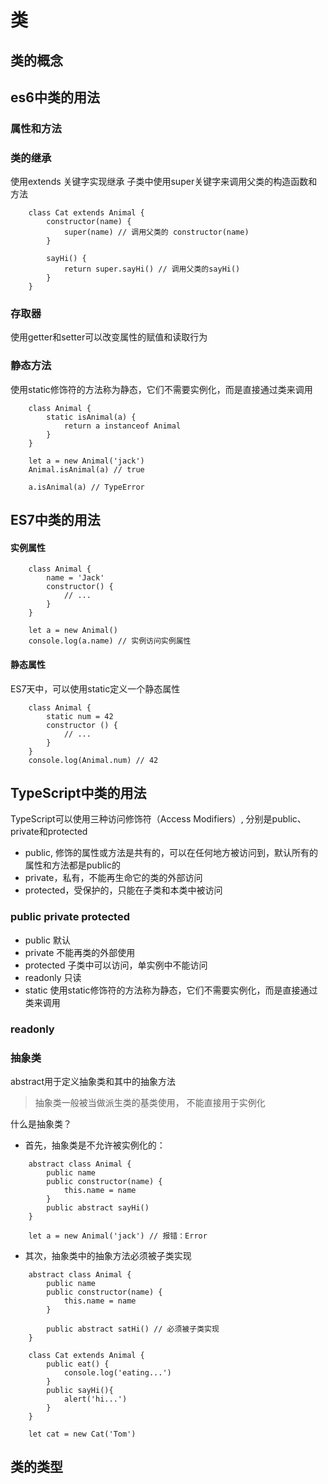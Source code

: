 # 类

## 类的概念

## es6中类的用法

### 属性和方法

### 类的继承

使用extends 关键字实现继承 子类中使用super关键字来调用父类的构造函数和方法

```
    class Cat extends Animal {
        constructor(name) {
            super(name) // 调用父类的 constructor(name)
        }

        sayHi() {
            return super.sayHi() // 调用父类的sayHi()
        }
    }
```

### 存取器

使用getter和setter可以改变属性的赋值和读取行为

### 静态方法

使用static修饰符的方法称为静态，它们不需要实例化，而是直接通过类来调用

```
    class Animal {
        static isAnimal(a) {
            return a instanceof Animal
        }
    }

    let a = new Animal('jack')
    Animal.isAnimal(a) // true

    a.isAnimal(a) // TypeError
```

## ES7中类的用法

#### 实例属性

```
    class Animal {
        name = 'Jack'
        constructor() {
            // ...
        }
    }

    let a = new Animal()
    console.log(a.name) // 实例访问实例属性
```

#### 静态属性

ES7天中，可以使用static定义一个静态属性

```
    class Animal {
        static num = 42
        constructor () {
            // ...
        }
    }
    console.log(Animal.num) // 42
```

## TypeScript中类的用法

TypeScript可以使用三种访问修饰符（Access Modifiers）, 分别是public、private和protected

- public, 修饰的属性或方法是共有的，可以在任何地方被访问到，默认所有的属性和方法都是public的
- private，私有，不能再生命它的类的外部访问
- protected，受保护的，只能在子类和本类中被访问

### public private protected

- public 默认
- private 不能再类的外部使用
- protected 子类中可以访问，单实例中不能访问
- readonly 只读
- static 使用static修饰符的方法称为静态，它们不需要实例化，而是直接通过类来调用

### readonly

### 抽象类

abstract用于定义抽象类和其中的抽象方法

> 抽象类一般被当做派生类的基类使用， 不能直接用于实例化

什么是抽象类？

- 首先，抽象类是不允许被实例化的：

```
    abstract class Animal {
        public name
        public constructor(name) {
            this.name = name
        }
        public abstract sayHi()
    }

    let a = new Animal('jack') // 报错：Error
```

- 其次，抽象类中的抽象方法必须被子类实现

```
    abstract class Animal {
        public name
        public constructor(name) {
            this.name = name
        }

        public abstract satHi() // 必须被子类实现
    }

    class Cat extends Animal {
        public eat() {
            console.log('eating...')
        }
        public sayHi(){
            alert('hi...')
        }
    }

    let cat = new Cat('Tom')
```

## 类的类型

